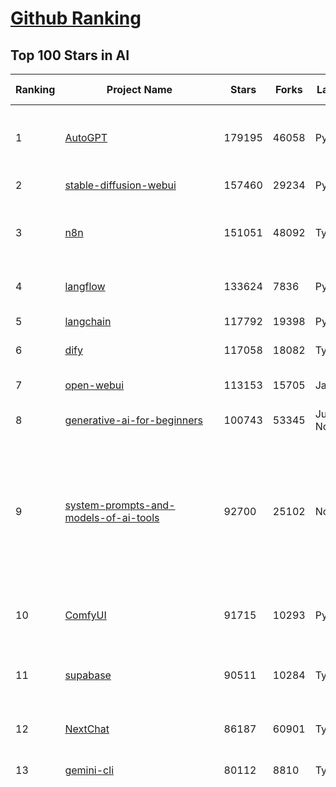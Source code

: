 [Github Ranking](../README.md)
==========

## Top 100 Stars in AI

| Ranking | Project Name | Stars | Forks | Language | Open Issues | Description | Last Commit |
| ------- | ------------ | ----- | ----- | -------- | ----------- | ----------- | ----------- |
| 1 | [AutoGPT](https://github.com/Significant-Gravitas/AutoGPT) | 179195 | 46058 | Python | 188 | AutoGPT is the vision of accessible AI for everyone, to use and to build on. Our mission is to provide the tools, so that you can focus on what matters. | 2025-10-23T01:53:38Z |
| 2 | [stable-diffusion-webui](https://github.com/AUTOMATIC1111/stable-diffusion-webui) | 157460 | 29234 | Python | 2368 | Stable Diffusion web UI | 2025-10-07T20:06:10Z |
| 3 | [n8n](https://github.com/n8n-io/n8n) | 151051 | 48092 | TypeScript | 768 | Fair-code workflow automation platform with native AI capabilities. Combine visual building with custom code, self-host or cloud, 400+ integrations. | 2025-10-23T02:19:05Z |
| 4 | [langflow](https://github.com/langflow-ai/langflow) | 133624 | 7836 | Python | 379 | Langflow is a powerful tool for building and deploying AI-powered agents and workflows. | 2025-10-23T01:54:17Z |
| 5 | [langchain](https://github.com/langchain-ai/langchain) | 117792 | 19398 | Python | 160 | 🦜🔗 Build context-aware reasoning applications | 2025-10-22T21:01:33Z |
| 6 | [dify](https://github.com/langgenius/dify) | 117058 | 18082 | TypeScript | 471 | Production-ready platform for agentic workflow development. | 2025-10-23T03:34:00Z |
| 7 | [open-webui](https://github.com/open-webui/open-webui) | 113153 | 15705 | JavaScript | 230 | User-friendly AI Interface (Supports Ollama, OpenAI API, ...) | 2025-10-23T02:35:40Z |
| 8 | [generative-ai-for-beginners](https://github.com/microsoft/generative-ai-for-beginners) | 100743 | 53345 | Jupyter Notebook | 5 | 21 Lessons, Get Started Building with Generative AI  | 2025-10-20T03:13:22Z |
| 9 | [system-prompts-and-models-of-ai-tools](https://github.com/x1xhlol/system-prompts-and-models-of-ai-tools) | 92700 | 25102 | None | 58 | FULL Augment Code, Claude Code, Cluely, CodeBuddy, Comet, Cursor, Devin AI, Junie, Kiro, Leap.new, Lovable, Manus Agent Tools, NotionAI, Orchids.app, Perplexity, Poke, Qoder, Replit, Same.dev, Trae, Traycer AI, VSCode Agent, Warp.dev, Windsurf, Xcode, Z.ai Code, dia & v0. (And other Open Sourced) System Prompts, Internal Tools & AI Models | 2025-10-19T18:44:24Z |
| 10 | [ComfyUI](https://github.com/comfyanonymous/ComfyUI) | 91715 | 10293 | Python | 2864 | The most powerful and modular diffusion model GUI, api and backend with a graph/nodes interface. | 2025-10-22T21:26:27Z |
| 11 | [supabase](https://github.com/supabase/supabase) | 90511 | 10284 | TypeScript | 240 | The Postgres development platform. Supabase gives you a dedicated Postgres database to build your web, mobile, and AI applications. | 2025-10-23T03:13:09Z |
| 12 | [NextChat](https://github.com/ChatGPTNextWeb/NextChat) | 86187 | 60901 | TypeScript | 675 | ✨ Light and Fast AI Assistant. Support: Web \| iOS \| MacOS \| Android \|  Linux \| Windows | 2025-10-22T00:30:51Z |
| 13 | [gemini-cli](https://github.com/google-gemini/gemini-cli) | 80112 | 8810 | TypeScript | 2079 | An open-source AI agent that brings the power of Gemini directly into your terminal. | 2025-10-23T03:12:04Z |
| 14 | [funNLP](https://github.com/fighting41love/funNLP) | 76753 | 15039 | Python | 34 | 中英文敏感词、语言检测、中外手机/电话归属地/运营商查询、名字推断性别、手机号抽取、身份证抽取、邮箱抽取、中日文人名库、中文缩写库、拆字词典、词汇情感值、停用词、反动词表、暴恐词表、繁简体转换、英文模拟中文发音、汪峰歌词生成器、职业名称词库、同义词库、反义词库、否定词库、汽车品牌词库、汽车零件词库、连续英文切割、各种中文词向量、公司名字大全、古诗词库、IT词库、财经词库、成语词库、地名词库、历史名人词库、诗词词库、医学词库、饮食词库、法律词库、汽车词库、动物词库、中文聊天语料、中文谣言数据、百度中文问答数据集、句子相似度匹配算法集合、bert资源、文本生成&摘要相关工具、cocoNLP信息抽取工具、国内电话号码正则匹配、清华大学XLORE:中英文跨语言百科知识图谱、清华大学人工智能技术系列报告、自然语言生成、NLU太难了系列、自动对联数据及机器人、用户名黑名单列表、罪名法务名词及分类模型、微信公众号语料、cs224n深度学习自然语言处理课程、中文手写汉字识别、中文自然语言处理 语料/数据集、变量命名神器、分词语料库+代码、任务型对话英文数据集、ASR 语音数据集 + 基于深度学习的中文语音识别系统、笑声检测器、Microsoft多语言数字/单位/如日期时间识别包、中华新华字典数据库及api(包括常用歇后语、成语、词语和汉字)、文档图谱自动生成、SpaCy 中文模型、Common Voice语音识别数据集新版、神经网络关系抽取、基于bert的命名实体识别、关键词(Keyphrase)抽取包pke、基于医疗领域知识图谱的问答系统、基于依存句法与语义角色标注的事件三元组抽取、依存句法分析4万句高质量标注数据、cnocr：用来做中文OCR的Python3包、中文人物关系知识图谱项目、中文nlp竞赛项目及代码汇总、中文字符数据、speech-aligner: 从“人声语音”及其“语言文本”产生音素级别时间对齐标注的工具、AmpliGraph: 知识图谱表示学习(Python)库：知识图谱概念链接预测、Scattertext 文本可视化(python)、语言/知识表示工具：BERT & ERNIE、中文对比英文自然语言处理NLP的区别综述、Synonyms中文近义词工具包、HarvestText领域自适应文本挖掘工具（新词发现-情感分析-实体链接等）、word2word：(Python)方便易用的多语言词-词对集：62种语言/3,564个多语言对、语音识别语料生成工具：从具有音频/字幕的在线视频创建自动语音识别(ASR)语料库、构建医疗实体识别的模型（包含词典和语料标注）、单文档非监督的关键词抽取、Kashgari中使用gpt-2语言模型、开源的金融投资数据提取工具、文本自动摘要库TextTeaser: 仅支持英文、人民日报语料处理工具集、一些关于自然语言的基本模型、基于14W歌曲知识库的问答尝试--功能包括歌词接龙and已知歌词找歌曲以及歌曲歌手歌词三角关系的问答、基于Siamese bilstm模型的相似句子判定模型并提供训练数据集和测试数据集、用Transformer编解码模型实现的根据Hacker News文章标题自动生成评论、用BERT进行序列标记和文本分类的模板代码、LitBank：NLP数据集——支持自然语言处理和计算人文学科任务的100部带标记英文小说语料、百度开源的基准信息抽取系统、虚假新闻数据集、Facebook: LAMA语言模型分析，提供Transformer-XL/BERT/ELMo/GPT预训练语言模型的统一访问接口、CommonsenseQA：面向常识的英文QA挑战、中文知识图谱资料、数据及工具、各大公司内部里大牛分享的技术文档 PDF 或者 PPT、自然语言生成SQL语句（英文）、中文NLP数据增强（EDA）工具、英文NLP数据增强工具 、基于医药知识图谱的智能问答系统、京东商品知识图谱、基于mongodb存储的军事领域知识图谱问答项目、基于远监督的中文关系抽取、语音情感分析、中文ULMFiT-情感分析-文本分类-语料及模型、一个拍照做题程序、世界各国大规模人名库、一个利用有趣中文语料库 qingyun 训练出来的中文聊天机器人、中文聊天机器人seqGAN、省市区镇行政区划数据带拼音标注、教育行业新闻语料库包含自动文摘功能、开放了对话机器人-知识图谱-语义理解-自然语言处理工具及数据、中文知识图谱：基于百度百科中文页面-抽取三元组信息-构建中文知识图谱、masr: 中文语音识别-提供预训练模型-高识别率、Python音频数据增广库、中文全词覆盖BERT及两份阅读理解数据、ConvLab：开源多域端到端对话系统平台、中文自然语言处理数据集、基于最新版本rasa搭建的对话系统、基于TensorFlow和BERT的管道式实体及关系抽取、一个小型的证券知识图谱/知识库、复盘所有NLP比赛的TOP方案、OpenCLaP：多领域开源中文预训练语言模型仓库、UER：基于不同语料+编码器+目标任务的中文预训练模型仓库、中文自然语言处理向量合集、基于金融-司法领域(兼有闲聊性质)的聊天机器人、g2pC：基于上下文的汉语读音自动标记模块、Zincbase 知识图谱构建工具包、诗歌质量评价/细粒度情感诗歌语料库、快速转化「中文数字」和「阿拉伯数字」、百度知道问答语料库、基于知识图谱的问答系统、jieba_fast 加速版的jieba、正则表达式教程、中文阅读理解数据集、基于BERT等最新语言模型的抽取式摘要提取、Python利用深度学习进行文本摘要的综合指南、知识图谱深度学习相关资料整理、维基大规模平行文本语料、StanfordNLP 0.2.0：纯Python版自然语言处理包、NeuralNLP-NeuralClassifier：腾讯开源深度学习文本分类工具、端到端的封闭域对话系统、中文命名实体识别：NeuroNER vs. BertNER、新闻事件线索抽取、2019年百度的三元组抽取比赛：“科学空间队”源码、基于依存句法的开放域文本知识三元组抽取和知识库构建、中文的GPT2训练代码、ML-NLP - 机器学习(Machine Learning)NLP面试中常考到的知识点和代码实现、nlp4han:中文自然语言处理工具集(断句/分词/词性标注/组块/句法分析/语义分析/NER/N元语法/HMM/代词消解/情感分析/拼写检查、XLM：Facebook的跨语言预训练语言模型、用基于BERT的微调和特征提取方法来进行知识图谱百度百科人物词条属性抽取、中文自然语言处理相关的开放任务-数据集-当前最佳结果、CoupletAI - 基于CNN+Bi-LSTM+Attention 的自动对对联系统、抽象知识图谱、MiningZhiDaoQACorpus - 580万百度知道问答数据挖掘项目、brat rapid annotation tool: 序列标注工具、大规模中文知识图谱数据：1.4亿实体、数据增强在机器翻译及其他nlp任务中的应用及效果、allennlp阅读理解:支持多种数据和模型、PDF表格数据提取工具 、 Graphbrain：AI开源软件库和科研工具，目的是促进自动意义提取和文本理解以及知识的探索和推断、简历自动筛选系统、基于命名实体识别的简历自动摘要、中文语言理解测评基准，包括代表性的数据集&基准模型&语料库&排行榜、树洞 OCR 文字识别 、从包含表格的扫描图片中识别表格和文字、语声迁移、Python口语自然语言处理工具集(英文)、 similarity：相似度计算工具包，java编写、海量中文预训练ALBERT模型 、Transformers 2.0 、基于大规模音频数据集Audioset的音频增强 、Poplar：网页版自然语言标注工具、图片文字去除，可用于漫画翻译 、186种语言的数字叫法库、Amazon发布基于知识的人-人开放领域对话数据集 、中文文本纠错模块代码、繁简体转换 、 Python实现的多种文本可读性评价指标、类似于人名/地名/组织机构名的命名体识别数据集 、东南大学《知识图谱》研究生课程(资料)、. 英文拼写检查库 、 wwsearch是企业微信后台自研的全文检索引擎、CHAMELEON：深度学习新闻推荐系统元架构 、 8篇论文梳理BERT相关模型进展与反思、DocSearch：免费文档搜索引擎、 LIDA：轻量交互式对话标注工具 、aili - the fastest in-memory index in the East 东半球最快并发索引 、知识图谱车音工作项目、自然语言生成资源大全 、中日韩分词库mecab的Python接口库、中文文本摘要/关键词提取、汉字字符特征提取器 (featurizer)，提取汉字的特征（发音特征、字形特征）用做深度学习的特征、中文生成任务基准测评 、中文缩写数据集、中文任务基准测评 - 代表性的数据集-基准(预训练)模型-语料库-baseline-工具包-排行榜、PySS3：面向可解释AI的SS3文本分类器机器可视化工具 、中文NLP数据集列表、COPE - 格律诗编辑程序、doccano：基于网页的开源协同多语言文本标注工具 、PreNLP：自然语言预处理库、简单的简历解析器，用来从简历中提取关键信息、用于中文闲聊的GPT2模型：GPT2-chitchat、基于检索聊天机器人多轮响应选择相关资源列表(Leaderboards、Datasets、Papers)、(Colab)抽象文本摘要实现集锦(教程 、词语拼音数据、高效模糊搜索工具、NLP数据增广资源集、微软对话机器人框架 、 GitHub Typo Corpus：大规模GitHub多语言拼写错误/语法错误数据集、TextCluster：短文本聚类预处理模块 Short text cluster、面向语音识别的中文文本规范化、BLINK：最先进的实体链接库、BertPunc：基于BERT的最先进标点修复模型、Tokenizer：快速、可定制的文本词条化库、中文语言理解测评基准，包括代表性的数据集、基准(预训练)模型、语料库、排行榜、spaCy 医学文本挖掘与信息提取 、 NLP任务示例项目代码集、 python拼写检查库、chatbot-list - 行业内关于智能客服、聊天机器人的应用和架构、算法分享和介绍、语音质量评价指标(MOSNet, BSSEval, STOI, PESQ, SRMR)、 用138GB语料训练的法文RoBERTa预训练语言模型 、BERT-NER-Pytorch：三种不同模式的BERT中文NER实验、无道词典 - 有道词典的命令行版本，支持英汉互查和在线查询、2019年NLP亮点回顾、 Chinese medical dialogue data 中文医疗对话数据集 、最好的汉字数字(中文数字)-阿拉伯数字转换工具、 基于百科知识库的中文词语多词义/义项获取与特定句子词语语义消歧、awesome-nlp-sentiment-analysis - 情感分析、情绪原因识别、评价对象和评价词抽取、LineFlow：面向所有深度学习框架的NLP数据高效加载器、中文医学NLP公开资源整理 、MedQuAD：(英文)医学问答数据集、将自然语言数字串解析转换为整数和浮点数、Transfer Learning in Natural Language Processing (NLP) 、面向语音识别的中文/英文发音辞典、Tokenizers：注重性能与多功能性的最先进分词器、CLUENER 细粒度命名实体识别 Fine Grained Named Entity Recognition、 基于BERT的中文命名实体识别、中文谣言数据库、NLP数据集/基准任务大列表、nlp相关的一些论文及代码, 包括主题模型、词向量(Word Embedding)、命名实体识别(NER)、文本分类(Text Classificatin)、文本生成(Text Generation)、文本相似性(Text Similarity)计算等，涉及到各种与nlp相关的算法，基于keras和tensorflow 、Python文本挖掘/NLP实战示例、 Blackstone：面向非结构化法律文本的spaCy pipeline和NLP模型通过同义词替换实现文本“变脸” 、中文 预训练 ELECTREA 模型: 基于对抗学习 pretrain Chinese Model 、albert-chinese-ner - 用预训练语言模型ALBERT做中文NER 、基于GPT2的特定主题文本生成/文本增广、开源预训练语言模型合集、多语言句向量包、编码、标记和实现：一种可控高效的文本生成方法、 英文脏话大列表 、attnvis：GPT2、BERT等transformer语言模型注意力交互可视化、CoVoST：Facebook发布的多语种语音-文本翻译语料库，包括11种语言(法语、德语、荷兰语、俄语、西班牙语、意大利语、土耳其语、波斯语、瑞典语、蒙古语和中文)的语音、文字转录及英文译文、Jiagu自然语言处理工具 - 以BiLSTM等模型为基础，提供知识图谱关系抽取 中文分词 词性标注 命名实体识别 情感分析 新词发现 关键词 文本摘要 文本聚类等功能、用unet实现对文档表格的自动检测，表格重建、NLP事件提取文献资源列表 、 金融领域自然语言处理研究资源大列表、CLUEDatasetSearch - 中英文NLP数据集：搜索所有中文NLP数据集，附常用英文NLP数据集 、medical_NER - 中文医学知识图谱命名实体识别 、(哈佛)讲因果推理的免费书、知识图谱相关学习资料/数据集/工具资源大列表、Forte：灵活强大的自然语言处理pipeline工具集 、Python字符串相似性算法库、PyLaia：面向手写文档分析的深度学习工具包、TextFooler：针对文本分类/推理的对抗文本生成模块、Haystack：灵活、强大的可扩展问答(QA)框架、中文关键短语抽取工具 | 2024-05-10T07:38:24Z |
| 15 | [netdata](https://github.com/netdata/netdata) | 76450 | 6207 | C | 170 | The fastest path to AI-powered full stack observability, even for lean teams. | 2025-10-23T00:37:44Z |
| 16 | [LLMs-from-scratch](https://github.com/rasbt/LLMs-from-scratch) | 76000 | 11178 | Jupyter Notebook | 3 | Implement a ChatGPT-like LLM in PyTorch from scratch, step by step | 2025-10-22T02:19:45Z |
| 17 | [Deep-Live-Cam](https://github.com/hacksider/Deep-Live-Cam) | 74118 | 10822 | Python | 64 | real time face swap and one-click video deepfake with only a single image | 2025-10-15T17:32:43Z |
| 18 | [awesome-mcp-servers](https://github.com/punkpeye/awesome-mcp-servers) | 73420 | 6129 | None | 47 | A collection of MCP servers. | 2025-10-20T05:44:11Z |
| 19 | [awesome-llm-apps](https://github.com/Shubhamsaboo/awesome-llm-apps) | 72616 | 9419 | Python | 4 | Collection of awesome LLM apps with AI Agents and RAG using OpenAI, Anthropic, Gemini and opensource models. | 2025-10-19T17:51:53Z |
| 20 | [browser-use](https://github.com/browser-use/browser-use) | 71643 | 8480 | Python | 137 | 🌐 Make websites accessible for AI agents. Automate tasks online with ease. | 2025-10-23T02:22:07Z |
| 21 | [lobe-chat](https://github.com/lobehub/lobe-chat) | 67081 | 13859 | TypeScript | 885 | 🤯 Lobe Chat - an open-source, modern design AI chat framework. Supports multiple AI providers (OpenAI / Claude 4 / Gemini / DeepSeek / Ollama / Qwen), Knowledge Base (file upload / RAG ), one click install MCP Marketplace and Artifacts / Thinking. One-click FREE deployment of your private AI Agent application. | 2025-10-23T03:39:00Z |
| 22 | [ragflow](https://github.com/infiniflow/ragflow) | 66425 | 7030 | TypeScript | 2924 | RAGFlow is a leading open-source Retrieval-Augmented Generation (RAG) engine that fuses cutting-edge RAG with Agent capabilities to create a superior context layer for LLMs | 2025-10-23T03:13:21Z |
| 23 | [AppFlowy](https://github.com/AppFlowy-IO/AppFlowy) | 66090 | 4678 | Dart | 967 | Bring projects, wikis, and teams together with AI. AppFlowy is the AI collaborative workspace where you achieve more without losing control of your data. The leading open source Notion alternative. | 2025-10-16T04:07:09Z |
| 24 | [Prompt-Engineering-Guide](https://github.com/dair-ai/Prompt-Engineering-Guide) | 65101 | 6775 | MDX | 153 | 🐙 Guides, papers, lessons, notebooks and resources for prompt engineering, context engineering, RAG, and AI Agents. | 2025-10-16T15:44:13Z |
| 25 | [firecrawl](https://github.com/firecrawl/firecrawl) | 64309 | 5099 | TypeScript | 22 | 🔥 The Web Data API for AI - Turn entire websites into LLM-ready markdown or structured data | 2025-10-23T03:30:52Z |
| 26 | [LLaMA-Factory](https://github.com/hiyouga/LLaMA-Factory) | 60631 | 7344 | Python | 724 | Unified Efficient Fine-Tuning of 100+ LLMs & VLMs (ACL 2024) | 2025-10-22T12:54:52Z |
| 27 | [PaddleOCR](https://github.com/PaddlePaddle/PaddleOCR) | 60538 | 9077 | Python | 172 | Turn any PDF or image document into structured data for your AI. A powerful, lightweight OCR toolkit that bridges the gap between images/PDFs and LLMs. Supports 100+ languages. | 2025-10-22T10:39:28Z |
| 28 | [MetaGPT](https://github.com/FoundationAgents/MetaGPT) | 59046 | 7163 | Python | 10 | 🌟 The Multi-Agent Framework: First AI Software Company, Towards Natural Language Programming | 2025-10-04T05:57:57Z |
| 29 | [gpt-engineer](https://github.com/AntonOsika/gpt-engineer) | 54953 | 7332 | Python | 31 | CLI platform to experiment with codegen. Precursor to: https://lovable.dev | 2025-05-14T10:15:10Z |
| 30 | [crawl4ai](https://github.com/unclecode/crawl4ai) | 54910 | 5497 | Python | 163 | 🚀🤖 Crawl4AI: Open-source LLM Friendly Web Crawler & Scraper. Don't be shy, join here: https://discord.gg/jP8KfhDhyN | 2025-10-22T14:34:19Z |
| 31 | [ChatGPT](https://github.com/lencx/ChatGPT) | 54196 | 6186 | Rust | 852 | 🔮 ChatGPT Desktop Application (Mac, Windows and Linux) | 2024-08-29T17:58:11Z |
| 32 | [meilisearch](https://github.com/meilisearch/meilisearch) | 53914 | 2222 | Rust | 213 | A lightning-fast search engine API bringing AI-powered hybrid search to your sites and applications. | 2025-10-21T08:44:58Z |
| 33 | [OpenBB](https://github.com/OpenBB-finance/OpenBB) | 53781 | 5171 | Python | 32 | Financial data platform for analysts, quants and AI agents. | 2025-10-22T18:39:32Z |
| 34 | [autogen](https://github.com/microsoft/autogen) | 51024 | 7785 | Python | 406 | A programming framework for agentic AI | 2025-10-08T04:58:17Z |
| 35 | [anything-llm](https://github.com/Mintplex-Labs/anything-llm) | 50289 | 5276 | JavaScript | 264 | The all-in-one Desktop & Docker AI application with built-in RAG, AI agents, No-code agent builder, MCP compatibility,  and more. | 2025-10-23T01:03:20Z |
| 36 | [MoneyPrinterTurbo](https://github.com/harry0703/MoneyPrinterTurbo) | 46986 | 6566 | Python | 197 | 利用AI大模型，一键生成高清短视频 Generate short videos with one click using AI LLM. | 2025-06-11T06:34:54Z |
| 37 | [Flowise](https://github.com/FlowiseAI/Flowise) | 45978 | 22864 | TypeScript | 607 | Build AI Agents, Visually | 2025-10-22T08:11:05Z |
| 38 | [llm-app](https://github.com/pathwaycom/llm-app) | 45967 | 1176 | Jupyter Notebook | 4 | Ready-to-run cloud templates for RAG, AI pipelines, and enterprise search with live data. 🐳Docker-friendly.⚡Always in sync with Sharepoint, Google Drive, S3, Kafka, PostgreSQL, real-time data APIs, and more. | 2025-10-03T08:32:04Z |
| 39 | [dbeaver](https://github.com/dbeaver/dbeaver) | 45883 | 3879 | Java | 3088 | Free universal database tool and SQL client | 2025-10-22T16:58:37Z |
| 40 | [text-generation-webui](https://github.com/oobabooga/text-generation-webui) | 45218 | 5819 | Python | 2600 | The definitive Web UI for local AI, with powerful features and easy setup. | 2025-10-22T17:59:28Z |
| 41 | [JeecgBoot](https://github.com/jeecgboot/JeecgBoot) | 44124 | 15614 | Java | 29 | 🔥AI低代码平台，助力企业快速实现低代码开发和构建AI应用！前后端分离架构 SpringBoot3，SpringCloud、MybatisPlus，Ant Design&Vue3、TS+vite！强大代码生成器实现前后端一键生成，无需手写代码! 引领AI低代码开发模式：AI生成→在线编码→代码生成→手工合并，解决Java项目80%重复工作，提升效率，节省成本，兼顾灵活性~ | 2025-10-22T07:26:40Z |
| 42 | [ClickHouse](https://github.com/ClickHouse/ClickHouse) | 43519 | 7736 | C++ | 4665 | ClickHouse® is a real-time analytics database management system | 2025-10-23T00:02:36Z |
| 43 | [AI-For-Beginners](https://github.com/microsoft/AI-For-Beginners) | 43304 | 8476 | Jupyter Notebook | 1 | 12 Weeks, 24 Lessons, AI for All! | 2025-10-17T20:20:06Z |
| 44 | [ai-agents-for-beginners](https://github.com/microsoft/ai-agents-for-beginners) | 43111 | 14312 | Jupyter Notebook | 7 | 12 Lessons to Get Started Building AI Agents | 2025-10-20T09:23:53Z |
| 45 | [airflow](https://github.com/apache/airflow) | 42891 | 15814 | Python | 1344 | Apache Airflow - A platform to programmatically author, schedule, and monitor workflows | 2025-10-23T00:07:47Z |
| 46 | [GitHubDaily](https://github.com/GitHubDaily/GitHubDaily) | 42589 | 4319 | None | 437 | 坚持分享 GitHub 上高质量、有趣实用的开源技术教程、开发者工具、编程网站、技术资讯。A list cool, interesting projects of GitHub. | 2025-03-20T08:54:47Z |
| 47 | [docling](https://github.com/docling-project/docling) | 42056 | 3004 | Python | 647 | Get your documents ready for gen AI | 2025-10-22T11:31:31Z |
| 48 | [ai-hedge-fund](https://github.com/virattt/ai-hedge-fund) | 42027 | 7426 | Python | 25 | An AI Hedge Fund Team | 2025-10-11T18:20:27Z |
| 49 | [kong](https://github.com/Kong/kong) | 42020 | 5005 | Lua | 62 | 🦍 The Cloud-Native Gateway for APIs & AI | 2025-10-21T06:52:36Z |
| 50 | [mem0](https://github.com/mem0ai/mem0) | 41609 | 4460 | Python | 289 | Universal memory layer for AI Agents; Announcing OpenMemory MCP - local and secure memory management. | 2025-10-22T17:30:45Z |
| 51 | [ailearning](https://github.com/apachecn/ailearning) | 41607 | 11594 | Python | 3 | AiLearning：数据分析+机器学习实战+线性代数+PyTorch+NLTK+TF2 | 2024-11-12T16:21:55Z |
| 52 | [ColossalAI](https://github.com/hpcaitech/ColossalAI) | 41205 | 4534 | Python | 430 | Making large AI models cheaper, faster and more accessible | 2025-10-13T17:34:46Z |
| 53 | [spec-kit](https://github.com/github/spec-kit) | 40795 | 3476 | Python | 337 | 💫 Toolkit to help you get started with Spec-Driven Development | 2025-10-22T20:17:17Z |
| 54 | [upscayl](https://github.com/upscayl/upscayl) | 40667 | 1904 | TypeScript | 56 | 🆙 Upscayl - #1 Free and Open Source AI Image Upscaler for Linux, MacOS and Windows. | 2025-09-24T19:44:23Z |
| 55 | [crewAI](https://github.com/crewAIInc/crewAI) | 39492 | 5254 | Python | 40 | Framework for orchestrating role-playing, autonomous AI agents. By fostering collaborative intelligence, CrewAI empowers agents to work together seamlessly, tackling complex tasks. | 2025-10-23T03:13:15Z |
| 56 | [chatgpt-on-wechat](https://github.com/zhayujie/chatgpt-on-wechat) | 39461 | 9456 | Python | 308 | 基于大模型搭建的聊天机器人，同时支持 微信公众号、企业微信应用、飞书、钉钉 等接入，可选择ChatGPT/Claude/DeepSeek/文心一言/讯飞星火/通义千问/ Gemini/GLM-4/Kimi/LinkAI，能处理文本、语音和图片，访问操作系统和互联网，支持基于自有知识库进行定制企业智能客服。 | 2025-10-22T10:32:10Z |
| 57 | [ray](https://github.com/ray-project/ray) | 39440 | 6810 | Python | 2816 | Ray is an AI compute engine. Ray consists of a core distributed runtime and a set of AI Libraries for accelerating ML workloads. | 2025-10-23T02:55:14Z |
| 58 | [photoprism](https://github.com/photoprism/photoprism) | 38619 | 2158 | Go | 444 | AI-Powered Photos App for the Decentralized Web 🌈💎✨ | 2025-10-22T17:59:13Z |
| 59 | [quivr](https://github.com/QuivrHQ/quivr) | 38537 | 3681 | Python | 2 | Opiniated RAG for integrating GenAI in your apps 🧠   Focus on your product rather than the RAG. Easy integration in existing products with customisation!  Any LLM: GPT4, Groq, Llama. Any Vectorstore: PGVector, Faiss. Any Files. Anyway you want.  | 2025-07-09T12:55:23Z |
| 60 | [aider](https://github.com/Aider-AI/aider) | 38048 | 3599 | Python | 1060 | aider is AI pair programming in your terminal | 2025-10-05T19:11:17Z |
| 61 | [Open-Assistant](https://github.com/LAION-AI/Open-Assistant) | 37481 | 3302 | Python | 227 | OpenAssistant is a chat-based assistant that understands tasks, can interact with third-party systems, and retrieve information dynamically to do so. | 2024-08-17T01:55:35Z |
| 62 | [chatbox](https://github.com/chatboxai/chatbox) | 37014 | 3747 | TypeScript | 889 | User-friendly Desktop Client App for AI Models/LLMs (GPT, Claude, Gemini, Ollama...) | 2025-10-22T15:26:34Z |
| 63 | [ToolJet](https://github.com/ToolJet/ToolJet) | 36779 | 4854 | JavaScript | 644 | ToolJet is the open-source foundation of ToolJet AI - the AI-native platform for building internal tools, dashboard, business applications, workflows and AI agents 🚀 | 2025-10-22T21:25:25Z |
| 64 | [MockingBird](https://github.com/babysor/MockingBird) | 36710 | 5270 | Python | 478 | 🚀AI拟声: 5秒内克隆您的声音并生成任意语音内容 Clone a voice in 5 seconds to generate arbitrary speech in real-time | 2024-11-15T05:00:29Z |
| 65 | [google-research](https://github.com/google-research/google-research) | 36585 | 8219 | Jupyter Notebook | 1076 | Google Research | 2025-10-15T19:07:15Z |
| 66 | [cursor-free-vip](https://github.com/yeongpin/cursor-free-vip) | 36527 | 4496 | Python | 618 | [Support 0.49.x]（Reset Cursor AI MachineID & Bypass Higher Token Limit） Cursor Ai ，自动重置机器ID ， 免费升级使用Pro功能: You've reached your trial request limit. / Too many free trial accounts used on this machine. Please upgrade to pro. We have this limit in place to prevent abuse. Please let us know if you believe this is a mistake. | 2025-09-16T03:47:39Z |
| 67 | [mindsdb](https://github.com/mindsdb/mindsdb) | 36516 | 5878 | Python | 55 | AI Analytics and Knowledge Engine for RAG over large-scale, heterogeneous data. - The only MCP Server you'll ever need | 2025-10-22T22:46:17Z |
| 68 | [LocalAI](https://github.com/mudler/LocalAI) | 35964 | 2853 | Go | 270 | :robot: The free, Open Source alternative to OpenAI, Claude and others. Self-hosted and local-first. Drop-in replacement for OpenAI,  running on consumer-grade hardware. No GPU required. Runs gguf, transformers, diffusers and many more. Features: Generate Text, Audio, Video, Images, Voice Cloning, Distributed, P2P and decentralized inference | 2025-10-22T21:05:28Z |
| 69 | [Folo](https://github.com/RSSNext/Folo) | 35271 | 1710 | TypeScript | 292 | 🧡 Follow everything in one place | 2025-10-23T03:21:21Z |
| 70 | [AgentGPT](https://github.com/reworkd/AgentGPT) | 35113 | 9482 | TypeScript | 130 | 🤖 Assemble, configure, and deploy autonomous AI Agents in your browser. | 2025-04-29T01:19:32Z |
| 71 | [awesome-cursorrules](https://github.com/PatrickJS/awesome-cursorrules) | 34775 | 2954 | MDX | 37 | 📄  Configuration files that enhance Cursor AI editor experience with custom rules and behaviors | 2025-09-24T22:10:23Z |
| 72 | [context7](https://github.com/upstash/context7) | 34709 | 1720 | JavaScript | 85 | Context7 MCP Server -- Up-to-date code documentation for LLMs and AI code editors | 2025-10-22T21:31:09Z |
| 73 | [agno](https://github.com/agno-agi/agno) | 34530 | 4520 | Python | 126 | Multi-agent framework, runtime and control plane. Built for speed, privacy, and scale. | 2025-10-22T23:14:01Z |
| 74 | [gold-miner](https://github.com/xitu/gold-miner) | 34274 | 5042 | None | 11 | 🥇掘金翻译计划，可能是世界最大最好的英译中技术社区，最懂读者和译者的翻译平台： | 2024-04-17T09:44:37Z |
| 75 | [Fabric](https://github.com/danielmiessler/Fabric) | 33963 | 3467 | JavaScript | 40 | Fabric is an open-source framework for augmenting humans using AI. It provides a modular system for solving specific problems using a crowdsourced set of AI prompts that can be used anywhere. | 2025-10-21T08:08:38Z |
| 76 | [ruoyi-vue-pro](https://github.com/YunaiV/ruoyi-vue-pro) | 33704 | 7275 | Java | 7 | 🔥 官方推荐 🔥 RuoYi-Vue 全新 Pro 版本，优化重构所有功能。基于 Spring Boot + MyBatis Plus + Vue & Element 实现的后台管理系统 + 微信小程序，支持 RBAC 动态权限、数据权限、SaaS 多租户、Flowable 工作流、三方登录、支付、短信、商城、CRM、ERP、AI 大模型等功能。你的 ⭐️ Star ⭐️，是作者生发的动力！ | 2025-10-12T07:41:03Z |
| 77 | [gpt-pilot](https://github.com/Pythagora-io/gpt-pilot) | 33514 | 3454 | Python | 238 | The first real AI developer | 2025-09-11T13:41:50Z |
| 78 | [spaCy](https://github.com/explosion/spaCy) | 32690 | 4604 | Python | 175 | 💫 Industrial-strength Natural Language Processing (NLP) in Python | 2025-05-28T15:28:05Z |
| 79 | [qlib](https://github.com/microsoft/qlib) | 32525 | 5017 | Python | 257 | Qlib is an AI-oriented Quant investment platform that aims to use AI tech to empower Quant Research, from exploring ideas to implementing productions. Qlib supports diverse ML modeling paradigms, including supervised learning, market dynamics modeling, and RL, and is now equipped with https://github.com/microsoft/RD-Agent to automate R&D process. | 2025-10-17T05:22:09Z |
| 80 | [chatbot-ui](https://github.com/mckaywrigley/chatbot-ui) | 32519 | 9368 | TypeScript | 181 | AI chat for any model. | 2024-08-03T00:38:07Z |
| 81 | [tabby](https://github.com/TabbyML/tabby) | 32294 | 1621 | Rust | 218 | Self-hosted AI coding assistant | 2025-09-26T20:03:32Z |
| 82 | [nacos](https://github.com/alibaba/nacos) | 32174 | 13157 | Java | 252 | an easy-to-use dynamic service discovery, configuration and service management platform for building AI cloud native applications. | 2025-10-21T21:17:28Z |
| 83 | [exo](https://github.com/exo-explore/exo) | 32054 | 2161 | Python | 373 | Run your own AI cluster at home with everyday devices 📱💻 🖥️⌚ | 2025-10-21T16:29:52Z |
| 84 | [fairseq](https://github.com/facebookresearch/fairseq) | 31877 | 6614 | Python | 1194 | Facebook AI Research Sequence-to-Sequence Toolkit written in Python. | 2025-09-30T11:16:06Z |
| 85 | [netron](https://github.com/lutzroeder/netron) | 31615 | 3013 | JavaScript | 21 | Visualizer for neural network, deep learning and machine learning models | 2025-10-23T02:34:54Z |
| 86 | [cursor](https://github.com/cursor/cursor) | 31489 | 2076 | None | 2195 | The AI Code Editor | 2025-10-22T22:53:11Z |
| 87 | [khoj](https://github.com/khoj-ai/khoj) | 31377 | 1846 | Python | 75 | Your AI second brain. Self-hostable. Get answers from the web or your docs. Build custom agents, schedule automations, do deep research. Turn any online or local LLM into your personal, autonomous AI (gpt, claude, gemini, llama, qwen, mistral). Get started - free. | 2025-09-16T09:17:58Z |
| 88 | [LibreChat](https://github.com/danny-avila/LibreChat) | 30956 | 5981 | TypeScript | 207 | Enhanced ChatGPT Clone: Features Agents, MCP, DeepSeek, Anthropic, AWS, OpenAI, Responses API, Azure, Groq, o1, GPT-5, Mistral, OpenRouter, Vertex AI, Gemini, Artifacts, AI model switching, message search, Code Interpreter, langchain, DALL-E-3, OpenAPI Actions, Functions, Secure Multi-User Auth, Presets, open-source for self-hosting. Active. | 2025-10-22T20:39:23Z |
| 89 | [AI-Expert-Roadmap](https://github.com/AMAI-GmbH/AI-Expert-Roadmap) | 30417 | 2548 | JavaScript | 13 | Roadmap to becoming an Artificial Intelligence Expert in 2022 | 2025-09-12T14:59:30Z |
| 90 | [roop](https://github.com/s0md3v/roop) | 30299 | 6894 | Python | 0 | one-click face swap | 2024-08-19T12:57:17Z |
| 91 | [pytorch-lightning](https://github.com/Lightning-AI/pytorch-lightning) | 30299 | 3580 | Python | 822 | Pretrain, finetune ANY AI model of ANY size on 1 or 10,000+ GPUs with zero code changes. | 2025-10-22T18:17:07Z |
| 92 | [Mr.-Ranedeer-AI-Tutor](https://github.com/JushBJJ/Mr.-Ranedeer-AI-Tutor) | 29664 | 3378 | None | 14 | A GPT-4 AI Tutor Prompt for customizable personalized learning experiences. | 2025-09-30T08:08:00Z |
| 93 | [continue](https://github.com/continuedev/continue) | 29426 | 3658 | TypeScript | 626 | ⏩ Ship faster with Continuous AI. Build and run custom agents across your IDE, terminal, and CI | 2025-10-23T03:38:20Z |
| 94 | [PDFMathTranslate](https://github.com/Byaidu/PDFMathTranslate) | 29200 | 2579 | Python | 110 | [EMNLP 2025 Demo] PDF scientific paper translation with preserved formats - 基于 AI 完整保留排版的 PDF 文档全文双语翻译，支持 Google/DeepL/Ollama/OpenAI 等服务，提供 CLI/GUI/MCP/Docker/Zotero | 2025-10-20T14:01:13Z |
| 95 | [Jobs_Applier_AI_Agent_AIHawk](https://github.com/feder-cr/Jobs_Applier_AI_Agent_AIHawk) | 29006 | 4409 | Python | 11 | AIHawk aims to easy job hunt process by automating the job application process. Utilizing artificial intelligence, it enables users to apply for multiple jobs in a tailored way. | 2025-05-28T13:24:12Z |
| 96 | [opencode](https://github.com/sst/opencode) | 28799 | 2173 | TypeScript | 906 | The AI coding agent built for the terminal. | 2025-10-22T23:31:41Z |
| 97 | [500-AI-Machine-learning-Deep-learning-Computer-vision-NLP-Projects-with-code](https://github.com/ashishpatel26/500-AI-Machine-learning-Deep-learning-Computer-vision-NLP-Projects-with-code) | 28262 | 6357 | None | 47 | 500 AI Machine learning Deep learning Computer vision NLP Projects with code | 2025-08-01T11:54:09Z |
| 98 | [so-vits-svc](https://github.com/svc-develop-team/so-vits-svc) | 27698 | 5063 | Python | 21 | SoftVC VITS Singing Voice Conversion | 2023-11-11T13:11:31Z |
| 99 | [Genesis](https://github.com/Genesis-Embodied-AI/Genesis) | 27434 | 2520 | Python | 105 | A generative world for general-purpose robotics & embodied AI learning. | 2025-10-22T19:08:06Z |
| 100 | [nx](https://github.com/nrwl/nx) | 27300 | 2612 | TypeScript | 633 | Get to green PRs in half the time. Nx optimizes your builds, scales your CI, and fixes failed PRs. Built for developers and AI agents. | 2025-10-22T23:06:00Z |

